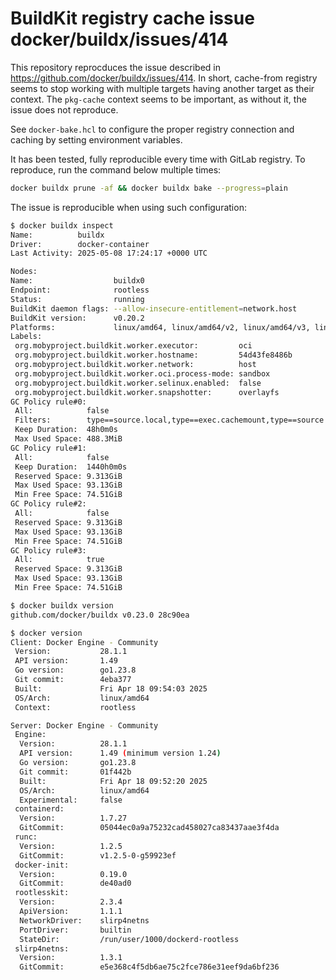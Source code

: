 # BuildKit registry cache issue docker/buildx/issues/414

This repository reprocduces the issue described in https://github.com/docker/buildx/issues/414.
In short, cache-from registry seems to stop working with multiple targets having another target
as their context. The `pkg-cache` context seems to be important, as without it, the issue does
not reproduce.

See `docker-bake.hcl` to configure the proper registry connection and caching by setting environment variables.

It has been tested, fully reproducible every time with GitLab registry.
To reproduce, run the command below multiple times:
```bash
docker buildx prune -af && docker buildx bake --progress=plain
```

The issue is reproducible when using such configuration:

```bash
$ docker buildx inspect
Name:          buildx
Driver:        docker-container
Last Activity: 2025-05-08 17:24:17 +0000 UTC

Nodes:
Name:                  buildx0
Endpoint:              rootless
Status:                running
BuildKit daemon flags: --allow-insecure-entitlement=network.host
BuildKit version:      v0.20.2
Platforms:             linux/amd64, linux/amd64/v2, linux/amd64/v3, linux/386
Labels:
 org.mobyproject.buildkit.worker.executor:         oci
 org.mobyproject.buildkit.worker.hostname:         54d43fe8486b
 org.mobyproject.buildkit.worker.network:          host
 org.mobyproject.buildkit.worker.oci.process-mode: sandbox
 org.mobyproject.buildkit.worker.selinux.enabled:  false
 org.mobyproject.buildkit.worker.snapshotter:      overlayfs
GC Policy rule#0:
 All:            false
 Filters:        type==source.local,type==exec.cachemount,type==source.git.checkout
 Keep Duration:  48h0m0s
 Max Used Space: 488.3MiB
GC Policy rule#1:
 All:            false
 Keep Duration:  1440h0m0s
 Reserved Space: 9.313GiB
 Max Used Space: 93.13GiB
 Min Free Space: 74.51GiB
GC Policy rule#2:
 All:            false
 Reserved Space: 9.313GiB
 Max Used Space: 93.13GiB
 Min Free Space: 74.51GiB
GC Policy rule#3:
 All:            true
 Reserved Space: 9.313GiB
 Max Used Space: 93.13GiB
 Min Free Space: 74.51GiB

$ docker buildx version
github.com/docker/buildx v0.23.0 28c90ea

$ docker version
Client: Docker Engine - Community
 Version:           28.1.1
 API version:       1.49
 Go version:        go1.23.8
 Git commit:        4eba377
 Built:             Fri Apr 18 09:54:03 2025
 OS/Arch:           linux/amd64
 Context:           rootless

Server: Docker Engine - Community
 Engine:
  Version:          28.1.1
  API version:      1.49 (minimum version 1.24)
  Go version:       go1.23.8
  Git commit:       01f442b
  Built:            Fri Apr 18 09:52:20 2025
  OS/Arch:          linux/amd64
  Experimental:     false
 containerd:
  Version:          1.7.27
  GitCommit:        05044ec0a9a75232cad458027ca83437aae3f4da
 runc:
  Version:          1.2.5
  GitCommit:        v1.2.5-0-g59923ef
 docker-init:
  Version:          0.19.0
  GitCommit:        de40ad0
 rootlesskit:
  Version:          2.3.4
  ApiVersion:       1.1.1
  NetworkDriver:    slirp4netns
  PortDriver:       builtin
  StateDir:         /run/user/1000/dockerd-rootless
 slirp4netns:
  Version:          1.3.1
  GitCommit:        e5e368c4f5db6ae75c2fce786e31eef9da6bf236
```